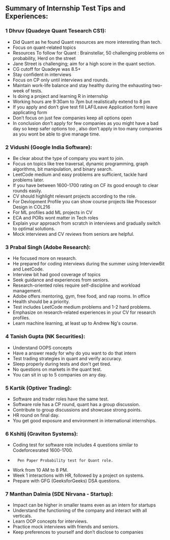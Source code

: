 ## Summary of Internship Test Tips and Experiences:

### 1	Dhruv (Quadeye Quant Tesearch CS1):
-	Did Quant as he found Quant resources are more interesting than tech.
-	Focus on quant-related topics
-	Resources To follow for Quant : Brainstellar, 50 challenging problems on probability, Herd on the street
-	Jane Street is challenging; aim for a high score in the quant section.
-	CG cutoff for Quadeye was 8.5+
-	Stay confident in interviews
-	Focus on CP only until interviews and rounds.
-	Maintain work-life balance and stay healthy during the exhausting two-week of tests.
-	Is doing a project and learning R in internship
-	Working hours are 9:30am to 7pm but realistically extend to 8 pm
-	If you apply and don’t give test fill LAF(Leave Application form) leave applicating form
-	Don’t focus on just few companies keep all options open
-	In conclusion don’t apply for few companies as you might have a bad day so keep safer options too , also don’t apply in too many companies as you wont be able to give manage time.


### 2	Vidushi (Google India Software):
-	Be clear about the type of company you want to join.
-	Focus on topics like tree traversal, dynamic programming, graph algorithms, bit manipulation, and binary search.
-	LeetCode medium and easy problems are sufficient, tackle hard problems later.
-	If you have between 1600-1700 rating on CF its good enough to clear rounds easily.
-	CV should highlight relevant projects according to the role.
-	For Devlopment Profile you can show course projects like Processor Design in COL216
-	For ML profiles add ML projects in CV
-	ECA and PORs wont matter in Tech roles
-	Explain your approach from scratch in interviews and gradually switch to optimal solutions.
-	Mock interviews and CV reviews from seniors are helpful.



### 3	Prabal Singh (Adobe Research):
-	He focused more on research.
-	He prepared for coding interviews during the summer using InterviewBit and LeetCode.
-	Interview bit had good coverage of topics
-	Seek guidance and experiences from seniors.
-	Research-oriented roles require self-discipline and workload management.
-	Adobe offers mentoring, gym, free food, and nap rooms.  In office
-	Health should be a priority.
-	Test includes LeetCode medium problems and 1-2 hard problems.
-	Emphasize on research-related experiences in your CV for research profiles.
-	Learn machine learning, at least up to Andrew Ng's course.


### 4	Tanish Gupta (NK Securities):
	
-	Understand OOPS concepts
-	Have a answer ready for why do you want to do that intern
-	Test trading strategies in quant and verify accuracy.
-	Sleep properly during tests and don't get tired.
-	No questions on markets in the quant test.
-	You can sit in up to 5 companies on any day.


### 5	Kartik (Optiver Trading):
-	Software and trader roles have the same test.
-	Software role has a CP round, quant has a group discussion.
-	Contribute to group discussions and showcase strong points.
-	HR round on final day.
-	You get good exposure and environment in international internships.


### 6	Kshitij (Graviton Systems):
-	Coding test for software role includes 4 questions similar to Codeforcesrated 1600-1700.
-       Pen Paper Probability test for Quant role.
-	Work from 10 AM to 8 PM.
-	Week 1 interactions with HR, followed by a project on systems.
-	Prepare with GFG (GeeksforGeeks) DSA questions.



### 7	Manthan Dalmia (SDE Nirvana - Startup):
-	Impact can be higher in smaller teams even as an intern for startups
-	Understand the functioning of the company and interact with all verticals.
-	Learn OOP concepts for interviews.
-	Practice mock interviews with friends and seniors.
-	Keep preferences to yourself and don’t disclose to companies
